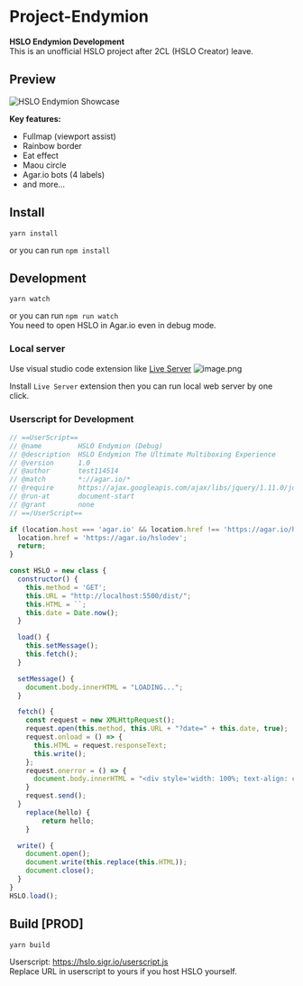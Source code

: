 # Project-Endymion
**HSLO Endymion Development**  
This is an unofficial HSLO project after 2CL (HSLO Creator) leave.

## Preview
![HSLO Endymion Showcase](https://i.imgur.com/yFSFw8u.jpg)

**Key features:**
- Fullmap (viewport assist)
- Rainbow border
- Eat effect
- Maou circle
- Agar.io bots (4 labels)
- and more...

## Install
```
yarn install
```
or you can run `npm install`

## Development
```
yarn watch
```
or you can run `npm run watch`  
You need to open HSLO in Agar.io even in debug mode.

### Local server
Use visual studio code extension like [Live Server](https://marketplace.visualstudio.com/items?itemName=ritwickdey.LiveServer)
![image.png](https://qiita-image-store.s3.ap-northeast-1.amazonaws.com/0/576748/012fb604-d69f-c048-44e7-aea616e4c387.png)

Install `Live Server` extension then you can run local web server by one click.

### Userscript for Development
```javascript
// ==UserScript==
// @name         HSLO Endymion (Debug)
// @description  HSLO Endymion The Ultimate Multiboxing Experience
// @version      1.0
// @author       test114514
// @match        *://agar.io/*
// @require      https://ajax.googleapis.com/ajax/libs/jquery/1.11.0/jquery.min.js
// @run-at       document-start
// @grant        none
// ==/UserScript==

if (location.host === 'agar.io' && location.href !== 'https://agar.io/hslodev') {
  location.href = 'https://agar.io/hslodev';
  return;
}

const HSLO = new class {
  constructor() {
    this.method = 'GET';
    this.URL = "http://localhost:5500/dist/";
    this.HTML = ``;
    this.date = Date.now();
  }

  load() {
    this.setMessage();
    this.fetch();
  }

  setMessage() {
    document.body.innerHTML = "LOADING...";
  }

  fetch() {
    const request = new XMLHttpRequest();
    request.open(this.method, this.URL + "?date=" + this.date, true);
    request.onload = () => {
      this.HTML = request.responseText;
      this.write();
    };
    request.onerror = () => {
      document.body.innerHTML = "<div style='width: 100%; text-align: center; font-size: 24px; font-family: sans-serif;'>Failed to fetch HSLO files.</div>";
    }
    request.send();
  }
    replace(hello) {
        return hello;
    }

  write() {
    document.open();
    document.write(this.replace(this.HTML));
    document.close();
  }
}
HSLO.load();
```

## Build [PROD]
```
yarn build
```
Userscript: https://hslo.sigr.io/userscript.js  
Replace URL in userscript to yours if you host HSLO yourself.
